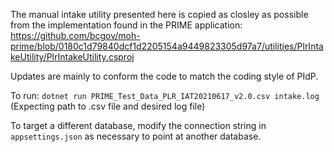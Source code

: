 The manual intake utility presented here is copied as closley as possible from the implementation found in the PRIME application:
https://github.com/bcgov/moh-prime/blob/0180c1d79840dcf1d2205154a9449823305d97a7/utilities/PlrIntakeUtility/PlrIntakeUtility.csproj

Updates are mainly to conform the code to match the coding style of PIdP.


To run:  `dotnet run PRIME_Test_Data_PLR_IAT20210617_v2.0.csv intake.log` (Expecting path to .csv file and desired log file)

To target a different database, modify the connection string in `appsettings.json` as necessary to point at another database. 
